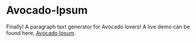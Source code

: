 Avocado-Ipsum
=============

Finally! A paragraph text generator for Avocado lovers!
A live demo can be found here, <a href="http://avocadoipsum.com/">Avocado Ipsum</a>.
